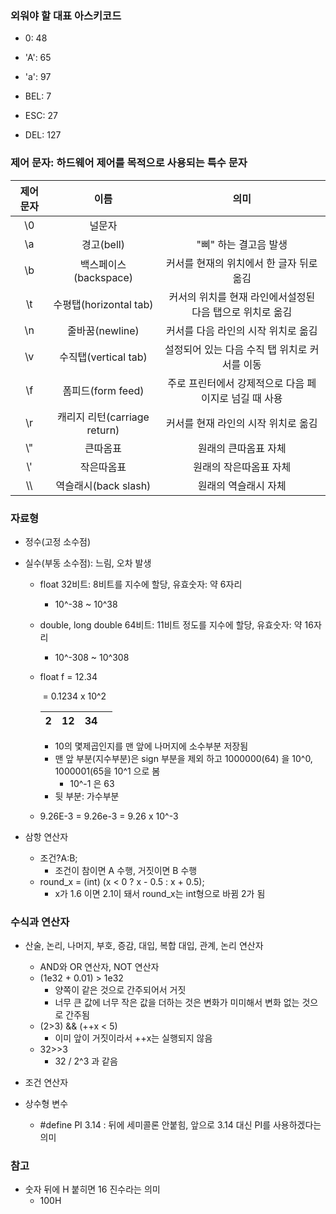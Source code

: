### 외워야 할 대표 아스키코드

* 0: 48
* 'A': 65
* 'a': 97
* BEL: 7

* ESC: 27
* DEL: 127

### 제어 문자: 하드웨어 제어를 목적으로 사용되는 특수 문자

| 제어 문자 |             이름             |                           의미                            |
| :-------: | :--------------------------: | :-------------------------------------------------------: |
|    \0     |            널문자            |                                                           |
|    \a     |          경고(bell)          |                   "삐" 하는 결고음 발생                   |
|    \b     |    백스페이스(backspace)     |         커서를 현재의 위치에서 한 글자 뒤로 옮김          |
|    \t     |    수평탭(horizontal tab)    | 커서의 위치를 현재 라인에서설정된 다음 탭으로 위치로 옮김 |
|    \n     |       줄바꿈(newline)        |            커서를 다음 라인의 시작 위치로 옮김            |
|    \v     |     수직탭(vertical tab)     |       설정되어 있는 다음 수직 탭 위치로 커서를 이동       |
|    \f     |      폼피드(form feed)       |   주로 프린터에서 강제적으로 다음 페이지로 넘길 때 사용   |
|    \r     | 캐리지 리턴(carriage return) |            커서를 현재 라인의 시작 위치로 옮김            |
|    \\"    |           큰따옴표           |                   원래의 큰따옴표 자체                    |
|    \\'    |          작은따옴표          |                  원래의 작은따옴표 자체                   |
|    \\\    |     역슬래시(back slash)     |                   원래의 역슬래시 자체                    |

### 자료형

* 정수(고정 소수점)

* 실수(부동 소수점): 느림, 오차 발생

  * float 32비트: 8비트를 지수에 할당, 유효숫자: 약 6자리

    * 10^-38 ~ 10^38

  * double, long double 64비트: 11비트 정도를 지수에 할당, 유효숫자: 약 16자리

    * 10^-308 ~ 10^308

  * float f = 12.34

    ​			= 0.1234 x 10^2

    |  2   |  12  |  34  |      |
    | :--: | :--: | :--: | :--: |

    * 10의 몇제곱인지를 맨 앞에 나머지에 소수부분 저장됨
    * 맨 앞 부분(지수부분)은 sign 부분을 제외 하고 1000000(64) 을 10^0, 1000001(65을 10^1 으로 봄
      * 10^-1 은 63
    * 뒷 부분: 가수부분

  * 9.26E-3 = 9.26e-3 = 9.26 x 10^-3

* 삼항 연산자
  * 조건?A:B;
    * 조건이 참이면 A 수행, 거짓이면 B 수행
  * round_x = (int) (x < 0 ? x - 0.5 : x + 0.5);
    * x가 1.6 이면 2.1이 돼서 round_x는 int형으로 바뀜 2가 됨

### 수식과 연산자

* 산술, 논리, 나머지, 부호, 증감, 대입, 복합 대입, 관계, 논리 연산자
  * AND와 OR 연산자, NOT 연산자
  * (1e32 + 0.01) > 1e32
    * 양쪽이 같은 것으로 간주되어서 거짓
    * 너무 큰 값에 너무 작은 값을 더하는 것은 변화가 미미해서 변화 없는 것으로 간주됨
  * (2>3) && (++x < 5)
    * 이미 앞이 거짓이라서 ++x는 실행되지 않음
  * 32>>3
    * 32 / 2^3 과 같음
* 조건 연산자

* 상수형 변수
  * #define PI  3.14	: 뒤에 세미콜론 안붙힘, 앞으로 3.14 대신 PI를 사용하겠다는 의미

### 참고

* 숫자 뒤에 H 붙히면 16 진수라는 의미
  * 100H
